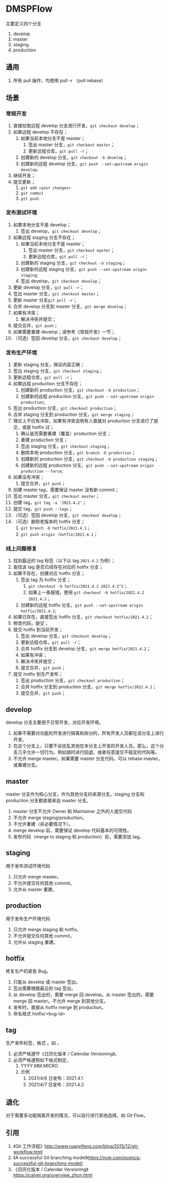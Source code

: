 DMSPFlow
====

主要定义四个分支

1. develop
2. master
3. staging
4. production

## 通用

1. 所有 pull 操作，均使用 pull -r （pull rebase）

## 场景

### 常规开发

1. 直接拉取远程 develop 分支进行开发，`git checkout develop`；
1. 如果远程 develop 不存在；
    1. 如果当前本地分支不是 master；
        1. 签出 master 分支，`git checkout master`；
        1. 更新远程仓库，`git pull -r`；
    1. 创建新的 develop 分支，`git checkout -b develop`；
    1. 创建新的远程 develop 分支，`git push --set-upstream origin develop`;
1. 继续开发；
1. 提交更新；
    1. `git add <your changes>`
    1. `git commit`
    1. `git push`

### 发布测试环境

1. 如果本地分支不是 develop；
    1. 签出 develop，`git checkout develop`；
1. 如果远程 staging 分支不存在；
    1. 如果当前本地分支不是 master；
        1. 签出 master 分支，`git checkout master`；
        1. 更新远程仓库，`git pull -r`；
    1. 创建新的 staging 分支，`git checkout -b staging`；
    1. 创建新的远程 staging 分支，`git push --set-upstream origin staging`;
    1. 签出 develop，`git checkout develop`；
1. 更新 develop 分支，`git pull -r`；
1. 签出 master 分支，`git checkout master`；
1. 更新 master 分支`git pull -r`；
1. 合并 develop 分支到 master 分支，`git merge develop`；
1. 如果有冲突；
    1. 解决冲突并提交；
1. 提交合并，`git push`；
1. 如果需要重建 develop；请参考《常规开发》一节；
1. （可选）签回 develop 分支，`git checkout develop`；

### 发布生产环境

1. 更新 staging 分支，保证内容正确；
1. 签出 staging 分支，`git checkout staging`；
1. 更新远程仓库，`git pull -r`； 
1. 如果远程 production 分支不存在；
    1. 创建新的 production 分支，`git checkout -b production`；
    1. 创建新的远程 production 分支，`git push --set-upstream origin production`;
1. 签出 production 分支，`git checkout production`；
1. 合并 staging 分支到 production 分支，`git merge staging`；
1. 理论上不应有冲突，如果有冲突说明有人直接对 production 分支进行了提交，或是 hotfix 过；
    1. 确认是否需要重建（覆盖）production 分支；
    1. 重建 production 分支；
    1. 签出 staging 分支，`git checkout staging`；
    1. 删除本地 production 分支，`git branch -D production`；
    1. 创建新的 production 分支，`git checkout -b production staging`；
    1. 创建新的远程 production 分支，`git push --set-upstream origin production --force`;
1. 如果没有冲突；
    1. 提交合并，`git push`；
1. 创建 master tag，需要保证 master 没有新 commit；
1. 签出 master 分支，`git checkout master`；
1. 创建 tag，`git tag -a '2021.4.2'`；
1. 提交 tag，`git push --tags`；
1. （可选）签回 develop 分支，`git checkout develop`；
1. （可选）删除老版本的 hotfix 分支；
    1. `git branch -D hotfix/2021.4.1`；
    1. `git push origin :hotfix/2021.4.1`；

### 线上问题修复

1. 找到最近的 tag 标签（以下以 tag `2021.4.2` 为例）；
1. 查找该 tag 是否已经存在对应的 hotfix 分支；
1. 如果不存在，创建对应 hotfix 分支；
    1. 签出 tag 为 hotfix 分支；
        1. `git checkout -b hotfix/2021.4.2 2021.4.2^2`；
        1. 如果上一条报错，使用 `git checkout -b hotfix/2021.4.2 2021.4.2`；
    1. 创建新的远程 hotfix 分支，`git push --set-upstream origin hotfix/2021.4.2`;
1. 如果已存在，直接签出 hotfix 分支，`git checkout hotfix/2021.4.2`；
1. 修改代码，提交；
1. 提交 hotfix 到当前开发；
    1. 签出 develop 分支，`git checkout develop`；
    1. 更新远程仓库，`git pull -r`；
    1. 合并 hotfix 分支到 develop 分支，`git merge hotfix/2021.4.2`；
    1. 如果有冲突；
    1. 解决冲突并提交；
    1. 提交合并，`git push`；
1. 提交 hotfix 到生产发布；
    1. 签出 production 分支，`git checkout production`；
    1. 合并 hotfix 分支到 production 分支，`git merge hotfix/2021.4.2`；
    1. 提交合并，`git push`；

## develop

develop 分支主要用于日常开发，对应开发环境。

1. 如果不需要对功能的开发进行隔离和拆分的，所有开发人员都在该分支上进行开发。
1. 在这个分支上，只要不会扰乱其他在本分支上开发的开发人员。那么，这个分支几乎允许一切行为。例如随时进行回退，或者任意提交不稳定的代码等。
1. 不允许 merge master。如果需要 master 分支代码，可以 rebase master。或重建分支。

## master

master 分支作为核心分支，作为其他分支的来源分支。staging 分支和 production 分支都直接来自 master 分支。

1. master 分支不允许 Owner 和 Maintainer 之外的人提交代码
1. 不允许 merge staging/production。
1. 不允许重建（非必要情况下）。
1. merge develop 前，需要保证 develop 代码基本的可用性。
1. 发布代码（merge to staging 和 production）前，需要添加 tag。

## staging

用于发布测试环境代码

1. 只允许 merge master。
1. 不允许提交任何其他 commit。
1. 允许从 master 重建。

## production

用于发布生产环境代码

1. 只允许 merge staging 和 hotfix。
1. 不允许提交任何其他 commit。
1. 允许从 staging 重建。

## hotfix

修复生产的紧急 Bug。

1. 只能从 develop 或 master 签出。
1. 签出需要根据最近的 tag 签出。
1. 从 develop 签出的，需要 merge 回 develop。从 master 签出的，需要 merge 回 master。不允许 merge 到其他分支。
1. 发布时，直接从 hotfix merge 到 production。
1. 命名格式 hotfix/\<bug-id>

## tag

生产发布标签，格式 。如 ，

1. 必须严格遵守《日历化版本 / Calendar Versioning》。
1. 必须严格遵照如下格式制定。
    1. YYYY.MM.MICRO
    1. 示例
        1. 2021/4/6 日发布：2021.4.1
        1. 2021/4/7 日发布：2021.4.2

## 退化

对于需要多功能隔离开发的情况，可以自行进行其他选择。如 Git Flow。

## 引用

1. 《Git 工作流程》http://www.ruanyifeng.com/blog/2015/12/git-workflow.html
1. 《A successful Git branching model》https://nvie.com/posts/a-successful-git-branching-model/
1. 《日历化版本 / Calendar Versioning》https://calver.org/overview_zhcn.html
